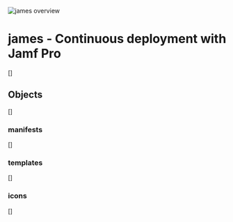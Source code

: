 ![james overview](https://cdn-aky.s3.eu-west-1.amazonaws.com/misc/james.png)

# james - Continuous deployment with Jamf Pro
[]

## Objects
[]

### manifests
[]

### templates
[]

### icons
[]
